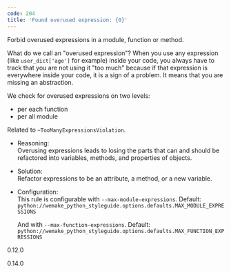 ```yaml
---
code: 204
title: 'Found overused expression: {0}'
---
```


Forbid overused expressions in a module, function or method.

What do we call an "overused expression"? When you use any expression
(like `user_dict['age']` for example) inside your code, you always have
to track that you are not using it "too much" because if that expression
is everywhere inside your code, it is a sign of a problem. It means that
you are missing an abstraction.

We check for overused expressions on two levels:

  - per each function
  - per all module

Related to `~TooManyExpressionsViolation`.

  - Reasoning:  
    Overusing expressions leads to losing the parts that can and should
    be refactored into variables, methods, and properties of objects.

  - Solution:  
    Refactor expressions to be an attribute, a method, or a new
    variable.

  - Configuration:  
    This rule is configurable with `--max-module-expressions`. Default:
    `python://wemake_python_styleguide.options.defaults.MAX_MODULE_EXPRESSIONS`
    
    And with `--max-function-expressions`. Default:
    `python://wemake_python_styleguide.options.defaults.MAX_FUNCTION_EXPRESSIONS`

<div class="versionadded">

0.12.0

</div>

<div class="versionchanged">

0.14.0

</div>
